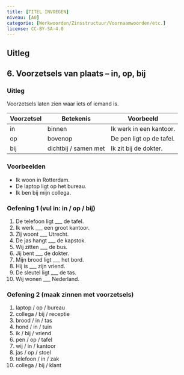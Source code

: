 ```yaml
---
title: [TITEL INVOEGEN]
niveau: [A0]
categorie: [Werkwoorden/Zinsstructuur/Voornaamwoorden/etc.]
license: CC-BY-SA-4.0
---
```


## Uitleg
## 6. Voorzetsels van plaats – in, op, bij

### Uitleg
Voorzetsels laten zien waar iets of iemand is.

| Voorzetsel | Betekenis | Voorbeeld |
|-------------|------------|-----------|
| in | binnen | Ik werk in een kantoor. |
| op | bovenop | De pen ligt op de tafel. |
| bij | dichtbij / samen met | Ik zit bij de dokter. |

### Voorbeelden
- Ik woon in Rotterdam.  
- De laptop ligt op het bureau.  
- Ik ben bij mijn collega.

### Oefening 1 (vul in: in / op / bij)
1. De telefoon ligt ___ de tafel.  
2. Ik werk ___ een groot kantoor.  
3. Zij woont ___ Utrecht.  
4. De jas hangt ___ de kapstok.  
5. Wij zitten ___ de bus.  
6. Jij bent ___ de dokter.  
7. Mijn brood ligt ___ het bord.  
8. Hij is ___ zijn vriend.  
9. De sleutel ligt ___ de tas.  
10. Wij wonen ___ Nederland.

### Oefening 2 (maak zinnen met voorzetsels)
1. laptop / op / bureau  
2. collega / bij / receptie  
3. brood / in / tas  
4. hond / in / tuin  
5. ik / bij / vriend  
6. pen / op / tafel  
7. wij / in / kantoor  
8. jas / op / stoel  
9. telefoon / in / zak  
10. collega / bij / klant

